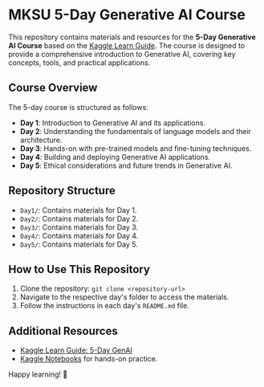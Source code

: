 # MKSU 5-Day Generative AI Course

This repository contains materials and resources for the **5-Day Generative AI Course** based on the [Kaggle Learn Guide](https://www.kaggle.com/learn-guide/5-day-genai). The course is designed to provide a comprehensive introduction to Generative AI, covering key concepts, tools, and practical applications.

## Course Overview
The 5-day course is structured as follows:

- **Day 1**: Introduction to Generative AI and its applications.
- **Day 2**: Understanding the fundamentals of language models and their architecture.
- **Day 3**: Hands-on with pre-trained models and fine-tuning techniques.
- **Day 4**: Building and deploying Generative AI applications.
- **Day 5**: Ethical considerations and future trends in Generative AI.

## Repository Structure
- `Day1/`: Contains materials for Day 1.
- `Day2/`: Contains materials for Day 2.
- `Day3/`: Contains materials for Day 3.
- `Day4/`: Contains materials for Day 4.
- `Day5/`: Contains materials for Day 5.

## How to Use This Repository
1. Clone the repository: `git clone <repository-url>`
2. Navigate to the respective day's folder to access the materials.
3. Follow the instructions in each day's `README.md` file.

## Additional Resources
- [Kaggle Learn Guide: 5-Day GenAI](https://www.kaggle.com/learn-guide/5-day-genai)
- [Kaggle Notebooks](https://www.kaggle.com/code) for hands-on practice.

Happy learning! 🚀